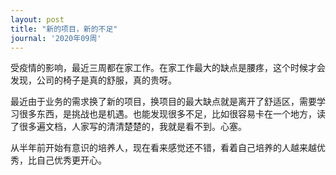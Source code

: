 ```yaml
---
layout: post
title: "新的项目，新的不足"
journal: '2020年09周'
---
```


受疫情的影响，最近三周都在家工作。在家工作最大的缺点是腰疼，这个时候才会发现，公司的椅子是真的舒服，真的贵呀。

最近由于业务的需求换了新的项目，换项目的最大缺点就是离开了舒适区，需要学习很多东西，是挑战也是机遇。也能发现很多不足，比如很容易卡在一个地方，读了很多遍文档，人家写的清清楚楚的，我就是看不到。心塞。

从半年前开始有意识的培养人，现在看来感觉还不错，看着自己培养的人越来越优秀，比自己优秀更开心。